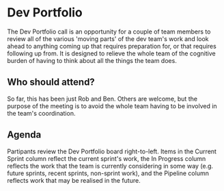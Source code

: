 Dev Portfolio
=============

The Dev Portfolio call is an opportunity for a couple of team members to review all of the various 'moving parts' of the dev team's work and look ahead to anything coming up that requires preparation for, or that requires following up from. It is designed to relieve the whole team of the cognitive burden of having to think about all the things the team does.


Who should attend?
------------------

So far, this has been just Rob and Ben. Others are welcome, but the purpose of the meeting is to avoid the whole team having to be involved in the team's coordination.


Agenda
------

Partipants review the Dev Portfolio board right-to-left. Items in the Current Sprint column reflect the current sprint's work, the In Progress column reflects the work that the team is currently considering in some way (e.g. future sprints, recent sprints, non-sprint work), and the Pipeline column reflects work that may be realised in the future.
